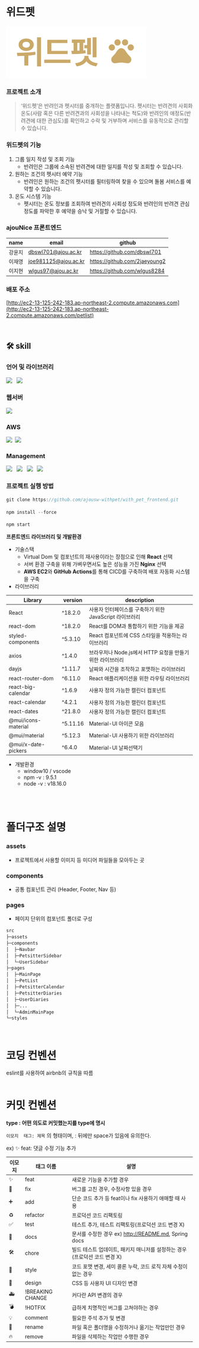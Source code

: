 # 위드펫

![with_pet](https://github.com/ajousw-withpet/.github/blob/main/image/withpet.png)

### 프로젝트 소개

> ‘위드펫’은 반려인과 펫시터를 중개하는 플랫폼입니다.
펫시터는 반려견의 사회화 온도(사람 혹은 다른 반려견과의 사회성을 나타내는 척도)와 반려인의 애정도(반려견에 대한 관심도)를 확인하고 수락 및 거부하며 서비스를 유동적으로 관리할 수 있습니다.
> 

### 위드펫의 기능

1. 그룹 일지 작성 및 조회 기능
    - 반려인은 그룹에 소속된 반려견에 대한 일지를 작성 및 조회할 수 있습니다.
2. 원하는 조건의 펫시터 예약 기능
    - 반려인은 원하는 조건의 펫시터를 필터링하여 찾을 수 있으며 돌봄 서비스를 예약할 수 있습니다.
3. 온도 시스템 기능
    - 펫시터는 온도 정보를 조회하여 반려견의 사회성 정도와 반려인의 반려견 관심 정도를 파악한 후 예약을 승낙 및 거절할 수 있습니다.

### ajouNice 프론트엔드

| name | email | github |
| --- | --- | --- |
| 강윤지 | dbswl701@ajou.ac.kr | https://github.com/dbswl701 |
| 이재영 | joe981125@ajou.ac.kr | https://github.com/2jaeyoung2 |
| 이지현 | wlgus97@ajou.ac.kr | https://github.com/wlgus8284 |


### 배포 주소
[http://ec2-13-125-242-183.ap-northeast-2.compute.amazonaws.com](http://ec2-13-125-242-183.ap-northeast-2.compute.amazonaws.com/petlist)

<br/>

## 🛠️ skill
<h3>언어 및 라이브러리</h3> 
<div>
  <img src="https://img.shields.io/badge/javascript-F7DF1E?style=for-the-badge&logo=javascript&logoColor=white"> &nbsp;
  <img src="https://img.shields.io/badge/react-61DAFB?style=for-the-badge&logo=react&logoColor=white"> &nbsp;
</div>
<h3>웹서버</h3>
<div>
  <img src="https://img.shields.io/badge/nginx-009639?style=for-the-badge&logo=nginx&logoColor=white"> 
</div>
<h3>AWS</h3>
<div>
  <img src="https://img.shields.io/badge/amazonec2-FF9900?style=for-the-badge&logo=amazonec2&logoColor=white">&nbsp;
  <img src="https://img.shields.io/badge/s3-569A31?style=for-the-badge&logo=s3&logoColor=white">
</div>
<h3>Management</h3>
<div>
  <img src="https://img.shields.io/badge/github-181717?style=for-the-badge&logo=github&logoColor=white"> &nbsp;
  <img src="https://img.shields.io/badge/git-F05032?style=for-the-badge&logo=git&logoColor=white"> &nbsp;
  <img src="https://img.shields.io/badge/githubaction-2088ff?style=for-the-badge&logo=githubaction&logoColor=white"> &nbsp;
  <img src="https://img.shields.io/badge/docker-2496ED?style=for-the-badge&logo=docker&logoColor=white">
</div>

### 프로젝트 실행 방법

```jsx
git clone https://github.com/ajousw-withpet/with_pet_frontend.git

npm install --force

npm start
```

**프론트엔드 라이브러리 및 개발환경**

- 기술스택
    - Virtual Dom 및 컴포넌트의 재사용이라는 장점으로 인해 **React** 선택
    - 서버 환경 구축을 위해 가벼우면서도 높은 성능을 가진 **Nginx** 선택
    - **AWS EC2**와 **GitHub Actions**를 통해 CICD를 구축하여 배포 자동화 시스템을 구축
- 라이브러리

| Library | version | description |
| --- | --- | --- |
| React | ^18.2.0 | 사용자 인터페이스를 구축하기 위한 JavaScript 라이브러리 |
| react-dom | ^18.2.0 | React를 DOM과 통합하기 위한 기능을 제공 |
| styled-components | ^5.3.10 | React 컴포넌트에 CSS 스타일을 적용하는 라이브러리 |
| axios | ^1.4.0 | 브라우저나 Node.js에서 HTTP 요청을 만들기 위한 라이브러리 |
| dayjs | ^1.11.7 | 날짜와 시간을 조작하고 포맷하는 라이브러리 |
| react-router-dom | ^6.11.0 | React 애플리케이션을 위한 라우팅 라이브러리 |
| react-big-calendar | ^1.6.9 | 사용자 정의 가능한 캘린더 컴포넌트 |
| react-calendar | ^4.2.1 | 사용자 정의 가능한 캘린더 컴포넌트 |
| react-dates | ^21.8.0 | 사용자 정의 가능한 캘린더 컴포넌트 |
| @mui/icons-material | ^5.11.16 | Material-UI 아이콘 모음 |
| @mui/material | ^5.12.3 | Material-UI 사용하기 위한 라이브러리 |
| @mui/x-date-pickers | ^6.4.0 | Material-UI 날짜선택기 |
- 개발환경
    - window10 / vscode
    - npm -v : 9.5.1
    - node -v : v18.16.0


<br/>
<br/>

# 폴더구조 설명

### assets

- 프로젝트에서 사용할 이미지 등 미디어 파일들을 모아두는 곳


### components

- 공통 컴포넌트 관리 (Header, Footer, Nav 등)


### pages

- 페이지 단위의 컴포넌트 폴더로 구성


```bash
src
├─assets
├─components
│  ├─Navbar
│  ├─PetsitterSidebar
│  └─UserSidebar
├─pages
│  ├─MainPage
│  ├─PetList
│  ├─PetsitterCalendar
│  ├─PetsitterDiaries
│  ├─UserDiaries
│  ├─...
│  └─AdminMainPage
└─styles

``` 

<br />

# 코딩 컨벤션
eslint를 사용하여 airbnb의 규칙을 따름
<br/>
<br/>

# 커밋 컨벤션
**type : 어떤 의도로 커밋했는지를 type에 명시**

`이모지  태그: 제목` 의 형태이며, : 뒤에만 space가 있음에 유의한다.

ex) ✨ feat: 댓글 수정 기능 추가

| 이모지 | 태그 이름 | 설명 |
| --- | --- | --- |
| ✨ | feat | 새로운 기능을 추가할 경우 |
| 🐛 |  fix | 버그를 고친 경우, 수정사항 있을 경우 |
| ➕ | add | 단순 코드 추가 등 feat이나 fix 사용하기 애매할 때 사용 |
| ♻️ | refactor | 프로덕션 코드 리팩토링 |
| ✅ | test | 테스트 추가, 테스트 리팩토링(프로덕션 코드 변경 X)
| 📝 | docs | 문서를 수정한 경우 ex) http://README.md, Spring docs |
| 🛠 | chore | 빌드 테스트 업데이트, 패키지 매니저를 설정하는 경우(프로덕션 코드 변경 X)
| 🎨 | style | 코드 포맷 변경, 세미 콜론 누락, 코드 로직 자체 수정이 없는 경우 |
| 💄 | design | CSS 등 사용자 UI 디자인 변경 |
| 🚑 | !BREAKING CHANGE | 커다란 API 변경의 경우 |
| 💣 | !HOTFIX | 급하게 치명적인 버그를 고쳐야하는 경우 |
| 💡 | comment | 필요한 주석 추가 및 변경 |
| 🚚 | rename | 파일 혹은 폴더명을 수정하거나 옮기는 작업만인 경우 |
| 🔥 | remove | 파일을 삭제하는 작업만 수행한 경우 |
